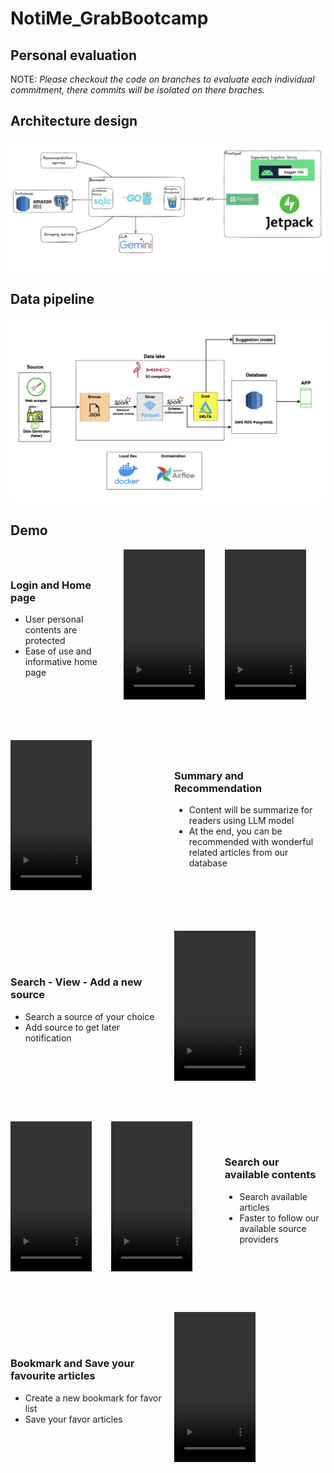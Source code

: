 # NotiMe_GrabBootcamp
## Personal evaluation
NOTE: *Please checkout the code on branches to evaluate each individual commitment, there commits will be isolated on there braches.*
## Architecture design
![alt text](/images/architecture_design.png)

## Data pipeline
![alt text](/images/data_pipeline.png)

## Demo

<div style="display: flex; justify-content: space-between; align-items: center;">
    <div style="flex: 1; text-align: left; margin-right: 20px;">
        <h3>Login and Home page</h3>
        <ul>
            <li>User personal contents are protected</li>
            <li>Ease of use and informative home page</li>
        </ul>
    </div>
    <div style="flex: 1;">
        <video width="130" height="240" controls loop>
            <source src="media/home1.mp4" type="video/mp4">
            Your browser does not support the video tag.
        </video>
    </div>
    <div style="flex: 1;">
        <video width="130" height="240" controls loop>
            <source src="media/home2.mov" type="video/quicktime">
            Your browser does not support the video tag.
        </video>
    </div>
</div>

<br><br>

<div style="display: flex; justify-content: space-between; align-items: center;">
    <div style="flex: 1;">
        <video width="130" height="240" controls loop>
            <source src="media/sum.mp4" type="video/mp4">
            Your browser does not support the video tag.
        </video>
    </div>
    <div style="flex: 1; text-align: left; margin-left: 20px;">
        <h3>Summary and Recommendation</h3>
        <ul>
            <li>Content will be summarize for readers using LLM model</li>
            <li>At the end, you can be recommended with wonderful related articles from our database</li>
        </ul>
    </div>
</div>

<br><br>

<div style="display: flex; justify-content: space-between; align-items: center;">
    <div style="flex: 1; text-align: left; margin-right: 20px;">
        <h3>Search - View - Add a new source</h3>
        <ul>
            <li>Search a source of your choice</li>
            <li>Add source to get later notification</li>
        </ul>
    </div>
    <div style="flex: 1;">
        <video width="130" height="240" controls loop>
            <source src="media/search-view-add.mp4" type="video/mp4">
            Your browser does not support the video tag.
        </video>
    </div>
</div>

<br><br>

<div style="display: flex; justify-content: space-between; align-items: center;">
    <div style="flex: 1;">
        <video width="130" height="240" controls loop>
            <source src="media/search-aval-contents-1.mp4" type="video/mp4">
            Your browser does not support the video tag.
        </video>
    </div>
    <div style="flex: 1;">
        <video width="130" height="240" controls loop>
            <source src="media/search-aval-contents-2.mov" type="video/mp4">
            Your browser does not support the video tag.
        </video>
    </div>
    <div style="flex: 1; text-align: left; margin-left: 20px;">
        <h3>Search our available contents</h3>
        <ul>
            <li>Search available articles</li>
            <li>Faster to follow our available source providers</li>
        </ul>
    </div>
</div>

<br><br>

<div style="display: flex; justify-content: space-between; align-items: center;">
    <div style="flex: 1; text-align: left; margin-right: 20px;">
        <h3>Bookmark and Save your favourite articles</h3>
        <ul>
            <li>Create a new bookmark for favor list</li>
            <li>Save your favor articles</li>
        </ul>
    </div>
    <div style="flex: 1;">
        <video width="130" height="240" controls loop>
            <source src="media/bookmark.mp4" type="video/mp4">
            Your browser does not support the video tag.
        </video>
    </div>
</div>
